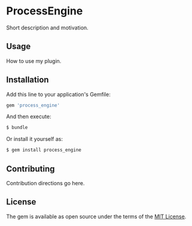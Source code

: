 # ProcessEngine
Short description and motivation.

## Usage
How to use my plugin.

## Installation
Add this line to your application's Gemfile:

```ruby
gem 'process_engine'
```

And then execute:
```bash
$ bundle
```

Or install it yourself as:
```bash
$ gem install process_engine
```

## Contributing
Contribution directions go here.

## License
The gem is available as open source under the terms of the [MIT License](http://opensource.org/licenses/MIT).
